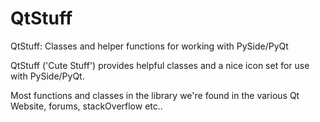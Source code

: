 QtStuff
=======

QtStuff: Classes and helper functions for working with PySide/PyQt

QtStuff ('Cute Stuff') provides helpful classes and a nice icon set for use with PySide/PyQt.

Most functions and classes in the library we're found in the various Qt Website, forums, stackOverflow etc..
